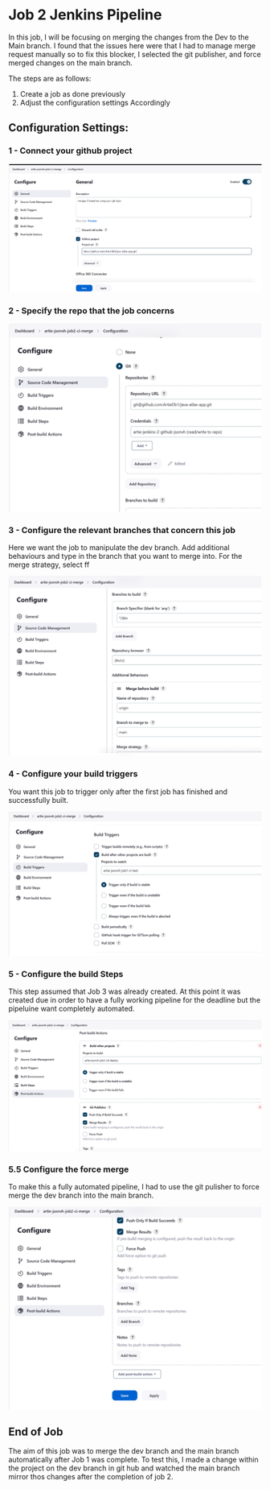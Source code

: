 # Job 2 Jenkins Pipeline
In this job, I will be focusing on merging the changes from the Dev to the Main branch. I found that the issues here were that I had to manage merge request manually so to fix this blocker, I selected the git publisher, and force merged changes on the main branch.

The steps are as follows:
1. Create a job as done previously
2. Adjust the configuration settings Accordingly

## Configuration Settings:
### 1 - Connect your github project
![Alt text](../../readme-images/Week4Images/cicd/Jenkins/Job/2.1.png)

### 2 - Specify the repo that the job concerns

![Alt text](../../readme-images/Week4Images/cicd/Jenkins/Job/2.2.png)

### 3 - Configure the relevant branches that concern this job
Here we want the job to manipulate the dev branch.
Add additional behaviours and type in the branch that you want to merge into.
For the merge strategy, select ff 

![Alt text](../../readme-images/Week4Images/cicd/Jenkins/Job/2.3.png)

### 4 - Configure your build triggers
You want this job to trigger only after the first job has finished and successfully built.

![Alt text](../../readme-images/Week4Images/cicd/Jenkins/Job/2.4.png)

### 5 - Configure the build Steps 
This step assumed that Job 3 was already created. At this point it was created due in order to have a fully working pipeline for the deadline but the pipeluine want completely automated.

![Alt text](../../readme-images/Week4Images/cicd/Jenkins/Job/2.5.png)

### 5.5 Configure the force merge 
To make this a fully automated pipeline, I had to use the git pulisher to force merge the dev branch into the main branch.

![Alt text](../../readme-images/Week4Images/cicd/Jenkins/Job/2.515.png)

## End of Job
The aim of this job was to merge the dev branch and the main branch automatically after Job 1 was complete. To test this, I made a change within the project on the dev branch in git hub and watched the main branch mirror thos changes after the completion of job 2.